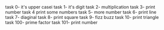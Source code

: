 task 0- it's upper casei
task 1- it's digit
task 2- multiplication
task 3- print number
task 4 print some numbers
task 5- more number
task 6- print line
task 7- diaginal
task 8- print square
task 9- fizz buzz
task 10- print triangle
task 100- prime factor
task 101- print number
